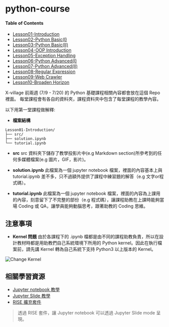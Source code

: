 # python-course

#### Table of Contents
* [Lesson01-Introduction](http://nbviewer.jupyter.org/github/x-village/python-course/blob/master/Lesson01-Introduction/tutorial.ipynb)
* [Lesson02-Python Basic(I)](http://nbviewer.jupyter.org/github/x-village/python-course/blob/master/Lesson02-Python%20Basic%28I%29/tutorial.ipynb)
* [Lesson03-Python Basic(II)](http://nbviewer.jupyter.org/github/x-village/python-course/blob/master/Lesson03-Python%20Basic%28II%29/tutorial.ipynb)
* [Lesson04-OOP Introduction](http://nbviewer.jupyter.org/github/x-village/python-course/blob/master/Lesson04-OOP%20Introduction/tutorial.ipynb)
* [Lesson05-Exception Handling](http://nbviewer.jupyter.org/github/x-village/python-course/blob/master/Lesson05-Exception%20Handling/tutorial.ipynb)
* [Lesson06-Python Advanced(I)](http://nbviewer.jupyter.org/github/x-village/python-course/blob/master/Lesson06-Python%20Advanced%28I%29/tutorial.ipynb)
* [Lesson07-Python Advanced(II)](http://nbviewer.jupyter.org/github/x-village/python-course/blob/master/Lesson07-Python%20Advanced%28II%29/tutorial.ipynb)
* [Lesson08-Regular Expression](http://nbviewer.jupyter.org/github/x-village/python-course/blob/master/Lesson08-Regular%20Expression/tutorial.ipynb)
* [Lesson09-Web Crawler](http://nbviewer.jupyter.org/github/x-village/python-course/blob/master/Lesson09-Web%20Crawler/tutorial.ipynb)
* [Lesson10-Broaden Horizon](https://github.com/x-village/python-course/blob/master/Lesson10-Broaden%20Horizon/tutorial.ipynb)


X-village 前兩週 (7/9 - 7/20) 的 Python 基礎課程相關內容都會放在這個 Repo 裡面。
每堂課程會有各自的資料夾，課程資料夾中包含了每堂課程的教學內容。

以下用第一堂課程做解釋:
* **檔案結構**

```
Lesson01-Introduction/
├── src/
├── solution.ipynb
└── tutorial.ipynb
```
* **src**
src 資料夾下儲存了教學投影片中(e.g Markdown section)所參考到的任何多媒體檔案(e.g 圖片，GIF，影片)。

* **solution.ipynb**
此檔案為一個 jupyter notebook 檔案，裡面的內容基本上與 tutorial.ipynb 差不多，只不過額外提供了課程中練習題的解答（e.g 文字or程式碼）。

* **tutorial.ipynb**
此檔案為一個 jupyter notebook 檔案，裡面的內容為上課用的內容，刻意留下了不完整的部份（e.g 程式碼），讓課程助教在上課時能夠當場 Coding 或 QA，讓學員能夠動腦思考，跟著助教的 Coding 思維。

## 注意事項
* **Kernel 問題**
由於各課程下的 .ipynb 檔都是由不同的課程助教負責，所以在設計教材時都是用助教們自己系統環境下所用的 Python kernel。因此在執行檔案前，請先講 Kernel 轉為自己系統下支持 Python3 以上版本的 Kernel。

![Change Kernel](https://i.imgur.com/2FMlGz1.png)

## 相關學習資源
* [Jupyter notebook 教學](https://www.youtube.com/watch?v=HW29067qVWk)
* [Jupyter Slide 教學](https://www.youtube.com/watch?v=1iMxwyv90140)
* [RISE 擴充套件](https://github.com/damianavila/RISE)
> 透過 RISE 套件，讓 Jupyter notebook 可以透過 Jupyter Slide mode 呈現。


